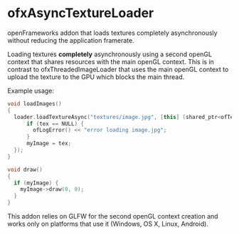 # ofxAsyncTextureLoader
openFrameworks addon that loads textures completely asynchronously without reducing the application framerate.

Loading textures **completely** asynchronously using a second openGL context that shares resources with the main openGL context. This is in contrast to ofxThreadedImageLoader that uses the main openGL context to upload the texture to the GPU which blocks the main thread.

Example usage:

```c++
void loadImages()
{
  loader.loadTextureAsync("textures/image.jpg", [this] (shared_ptr<ofTexture> tex) {
	  if (tex == NULL) {
		ofLogError() << "error loading image.jpg";
	  }
	  myImage = tex;
  });
}

void draw()
{
  if (myImage) {
    myImage->draw(0, 0);
  }
}
```

This addon relies on GLFW for the second openGL context creation and works only on platforms that use it (Windows, OS X, Linux, Android).

